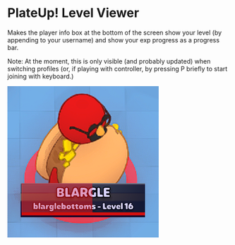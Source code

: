 # PlateUp! Level Viewer

Makes the player info box at the bottom of the screen show your level (by appending to your username) and show your exp progress as a progress bar.

Note: At the moment, this is only visible (and probably updated) when switching profiles (or, if playing with controller, by pressing P briefly to start joining with keyboard.)

![preview](./img/preview.png)
